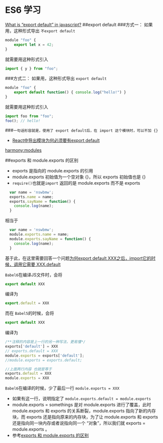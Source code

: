 # ES6 学习
[What is “export default” in javascript?](http://stackoverflow.com/questions/21117160/what-is-export-default-in-javascript)
##export default
###方式一：
如果用，这种形式导出 `不export default`
```javascript
module "foo" {
    export let x = 42;
}
```
就需要用这种形式引入
```javascript
import { y } from "foo";
```
###方式二：
如果用，这种形式导出 `export default`
```javascript
module "foo" {
    export default function() { console.log("hello!") }
}
```
就需要用这种形式引入
```javascript
import foo from "foo";
foo(); // hello!
```
###`一句话形容就是，使用了 export default后，在 import 这个模块时，可以不加 {}`

* [React中导出模块为何必须要有export default](http://stackoverflow.com/questions/31852933/why-es6-react-component-works-only-with-export-default)

[harmony:modules](http://wiki.ecmascript.org/doku.php?id=harmony:modules)

##exports 和 module.exports 的区别
* exports 是指向的 module.exports 的引用
* module.exports 初始值为一个空对象 {}，所以 exports 初始值也是 {}
* `require()`也就是`import` 返回的是 module.exports 而不是 exports

```javascript
  var name = 'nswbmw';
  exports.name = name;
  exports.sayName = function() {
    console.log(name);
  }
```
相当于
```javascript
  var name = 'nswbmw';
  module.exports.name = name;
  module.exports.sayName = function() {
    console.log(name);
  }
```

基于此，在这里需要回答一个问题[为何export default XXX之后，import它的时候，调用它需要 XXX.default](http://stackoverflow.com/questions/34736771/webpack-umd-library-return-object-default/34778391#34778391)

`Babel6`在编译JS文件时，会将 
```javascript
export default XXX
``` 
编译为
```javascript
export.default = XXX
```
而在 `Babel5`的时候，会将
```javascript
export default XXX
```
编译为
```javascript
/**注释的内容是上一行的另一种写法，更易懂*/
exports['default'] = XXX
// exports.default = XXX
module.exports = exports['default'];
//module.exports = exports.default;

//上面两行内容 也就是等于
exports.default = XXX
module.exports = XXX
```
`Babel6`在编译的时候，少了最后一行 `module.exports = XXX`
* 如果有这一行，说明指定了 `module.exports.default = module.exports`
* module.exports = somethings 是对 module.exports 进行了覆盖，此时 module.exports 和 exports 的关系断裂，module.exports 指向了新的内存块，而 exports 还是指向原来的内存块，为了让 module.exports 和 exports 还是指向同一块内存或者说指向同一个 “对象”，所以我们就 exports = module.exports 。
* 参考[exports 和 module.exports 的区别](https://cnodejs.org/topic/5231a630101e574521e45ef8)

